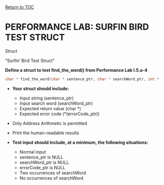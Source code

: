 <a href="https://github.com/CyberTrainingUSAF/05-C-Programming/blob/master/00-Table-of-Contents.md" rel="Return to TOC"> Return to TOC </a>

# PERFORMANCE LAB: SURFIN BIRD TEST STRUCT

Struct

“Surfin’ Bird Test Struct”

**Define a struct to test find_the_word() from Performance Lab I.5.a-4**

```c
char * find_the_word(char * sentence_ptr, char * searchWord_ptr, int * errorCode_ptr);
```

* **Your struct should include:**
    * Input string (sentence_ptr)
    * Input search word (searchWord_ptr)
    * Expected return value (char *)
    * Expected error code (*(errorCode_ptr))
* Only Address Arithmetic is permitted
* Print the human-readable results

* **Test input should include, at a minimum, the following situations:**
    * Normal input
    * sentence_ptr is NULL
    * searchWord_ptr is NULL
    * errorCode_ptr is NULL
    * Two occurrences of searchWord
    * No occurrences of searchWord
